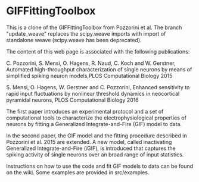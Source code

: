 # GIFFittingToolbox

This is a clone of the GIFFittingToolbox from Pozzorini et al. 
The branch "update_weave" replaces the scipy.weave imports with import of standalone weave (scipy.weave has been deprecated).


The content of this web page is associated with the following publications:

C. Pozzorini, S. Mensi, O. Hagens, R. Naud, C. Koch and W. Gerstner, Automated high-throughput characterization of single neurons by means of simplified spiking neuron models,PLOS Computational Biology 2015

S. Mensi, O. Hagens, W. Gerstner and C. Pozzorini, Enhanced sensitivity to rapid input fluctuations by nonlinear threshold dynamics in neocortical pyramidal neurons, PLOS Computational Biology 2016


The first paper introduces an experimental protocol and a set of computational tools to characterize the electrophysiological properties of neurons by fitting a Generalized Integrate-and-Fire (GIF) model to data.

In the second paper, the GIF model and the fitting procedure described in Pozzorini et al. 2015 are extended. A new model, called inactivating Generalized Integrate-and-Fire (iGIF), is introduced that captures the spiking activity of single neurons over an broad range of input statistics.

Instructions on how to use the code and fit GIF models to data can be found on the wiki. Some examples are provided in src/examples.
